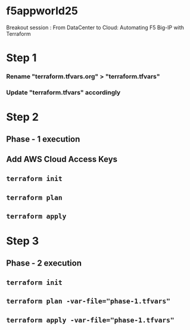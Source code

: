 # f5appworld25
Breakout session : From DataCenter to Cloud: Automating F5  Big-IP with Terraform

# Step 1

### Rename "terraform.tfvars.org" > "terraform.tfvars"
### Update "terraform.tfvars" accordingly


# Step 2 
## Phase - 1 execution
## Add AWS Cloud Access Keys 
## `terraform init`
## `terraform plan`
## `terraform apply`


# Step 3
## Phase - 2 execution
## `terraform init`
## `terraform plan -var-file="phase-1.tfvars"`
## `terraform apply -var-file="phase-1.tfvars"`